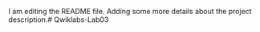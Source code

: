 I am editing the README file. Adding some more details about the project description.# Qwiklabs-Lab03
